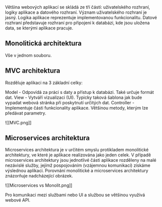 Většina webových aplikací se skládá ze tří částí: uživatelského rozhraní, logiky aplikace a datového rozhraní. Význam uživatelského rozhraní je jasný. Logika aplikace reprezentuje implementovanou funkcionalitu. Datové rozhraní představuje rozhraní pro připojení k databázi, kde jsou uložena data, se kterými aplikace pracuje.

## Monolitická architektura

Vše v jednom souboru.

## MVC architektura

Rozděluje aplikaci na 3 základní celky:

Model - Odpovídá za práci s daty a přístup k databázi. Také určuje formát dat.
View - Vytváří vizualizaci (UI). Typicky taková šablona jak bude vypadat webová stránka při poskytnutí určitých dat.
Controller - Implementuje části funkcionality aplikace. Většinou metody, kterým lze předávat parametry.

![[MVC.png]]

## Microservices architektura

Microservices architektura je v určitém smyslu protikladem monolitické architektury, ve které je aplikace realizována jako jeden celek. V případě microservices architektury jsou jednotlivé části aplikace rozděleny na malé nezávislé služby, jejímž pospojováním (vzájemnou komunikací) získáme výslednou aplikaci. Porovnání monolitické a microservices architektury znázorňuje nadcházející obrázek.

![[Microservices vs Monolit.png]]

Pro komunikaci mezi službami nebo UI a službou se většinou využívá webové API.